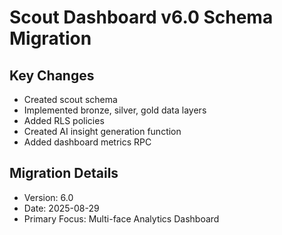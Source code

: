 # Scout Dashboard v6.0 Schema Migration

## Key Changes
- Created scout schema
- Implemented bronze, silver, gold data layers
- Added RLS policies
- Created AI insight generation function
- Added dashboard metrics RPC

## Migration Details
- Version: 6.0
- Date: 2025-08-29
- Primary Focus: Multi-face Analytics Dashboard
